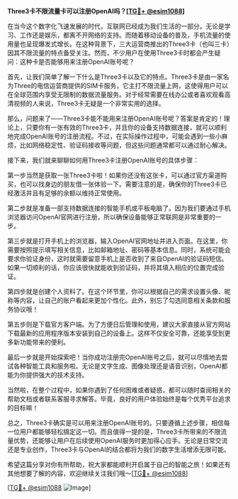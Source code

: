 **Three3卡不限流量卡可以注册OpenAI吗？[[TG💪+ @esim1088](https://t.me/s/esim1088)]**

在当今这个数字化飞速发展的时代，互联网已经成为我们生活的一部分。无论是学习、工作还是娱乐，都离不开网络的支持。而随着移动设备的普及，手机流量的使用量也呈现爆发式增长。在这种背景下，三大运营商推出的Three3卡（也叫三卡）因其不限流量的特点备受关注。然而，不少用户在使用Three3卡时都会产生疑问：这种卡是否能够用来注册OpenAI账号呢？

首先，让我们简单了解一下什么是Three3卡以及它的特点。Three3卡是由一家名为Three的电信运营商提供的SIM卡服务，它主打不限流量上网，这使得用户可以在全球范围内享受无限制的数据流量服务。对于经常需要在线办公或者喜欢观看高清视频的人来说，Three3卡无疑是一个非常实用的选择。

那么，问题来了——Three3卡能不能用来注册OpenAI账号呢？答案是肯定的！理论上，只要你有一张有效的Three3卡，并且你的设备支持数据连接，就可以顺利地完成OpenAI账号的注册流程。不过，在实际操作过程中，可能会遇到一些小麻烦，比如网络稳定性、验证码接收等问题，但这些问题通常都可以通过耐心解决。

接下来，我们就来聊聊如何用Three3卡注册OpenAI账号的具体步骤：

第一步当然是获取一张Three3卡啦！如果你还没有这张卡，可以通过官方渠道购买，也可以找身边的朋友借一张体验一下。需要注意的是，确保你的Three3卡已经激活并且有足够的余额以维持正常使用。

第二步就是准备一部支持数据连接的智能手机或平板电脑了。因为我们要通过手机浏览器访问OpenAI官网进行注册，所以确保设备能够正常联网是非常重要的一步。

第三步就是打开手机上的浏览器，输入OpenAI官网地址并进入页面。在这里，你需要按照提示填写相关信息，比如邮箱地址、密码等基本信息。同时，系统可能会要求你验证身份，这时就需要留意手机上是否收到了来自OpenAI的验证码短信。如果一切顺利的话，你应该很快就能收到验证码，并将其填入相应的位置完成验证。

第四步就是创建个人资料了。在这个环节里，你可以根据自己的需求设置头像、昵称等内容，让自己的账户看起来更加个性化。此外，别忘了勾选同意相关条款和服务协议哦！

第五步则是下载官方客户端。为了方便日后管理和使用，建议大家直接从官方网站下载最新的应用程序版本安装到自己的设备上。这样不仅安全可靠，还能享受到更多新功能带来的便利。

最后一步就是开始探索吧！当你成功注册完OpenAI账号之后，就可以尽情地去尝试各种智能工具和服务啦。无论是文字生成、图像处理还是语音识别，OpenAI都能为你提供强大的技术支持。

当然啦，在整个过程中，如果你遇到了任何困难或者疑惑，都可以随时查阅相关的帮助文档或者联系客服寻求解答。毕竟，良好的用户体验始终是每个优秀平台追求的目标嘛！

总之，Three3卡确实是可以用来注册OpenAI账号的。只要遵循上述步骤，相信每一位用户都能够轻松搞定这一切。而且值得一提的是，Three3卡所带来的不限流量优势，还能够让用户在后续使用OpenAI服务时更加得心应手。无论是日常交流还是专业创作，Three3卡与OpenAI的结合都将为我们的数字生活增添无限可能。

希望这篇分享对你有所帮助，祝大家都能顺利开启属于自己的智能之旅！如果还有其他想要了解的内容，欢迎继续关注我们哦～[[TG💪+ @esim1088](https://t.me/s/esim1088)]

[[TG💪+ @esim1088](https://t.me/s/esim1088) ![Image](https://i.postimg.cc/4NQfJmqS/Snipaste-2025-05-13-00-14-12.png)]